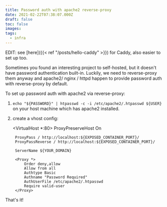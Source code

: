 ```yaml
---
title: Password auth with apache2 reverse-proxy
date: 2021-02-22T07:38:07.000Z
draft: false
toc: false
images:
tags:
  - infra
---
```


EDIT: see [here]({{< ref "/posts/hello-caddy" >}}) for Caddy, also easier to set up too.

Sometimes you found an interesting project to self-hosted, but it doesn't have password authentication built-in. Luckily, we need to reverse-proxy them anyway and apache2/ nginx / httpd happen to provide password auth with reverse-proxy by default.

To set up password auth with apache2 via reverse-proxy:

1. `echo "${PASSWORD}" | htpasswd -c -i /etc/apache2/.htpasswd ${USER}` on your host machine which has apache2 installed.
2. create a vhost config:

    <VirtualHost *:80>
        ProxyPreserveHost On
    
        ProxyPass / http://localhost:${EXPOSED_CONTAINER_PORT}/
        ProxyPassReverse / http://localhost:${EXPOSED_CONTAINER_PORT}/
    
        ServerName ${YOUR_DOMAIN}
    
        <Proxy *>
            Order deny,allow
            Allow from all
            Authtype Basic
            Authname "Password Required"
            AuthUserFile /etc/apache2/.htpasswd
            Require valid-user
        </Proxy>
    </virtualhost>
    

That's it!
